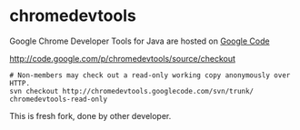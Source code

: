 chromedevtools
==============

Google Chrome Developer Tools for Java are hosted on [Google Code](http://code.google.com/p/chromedevtools/)

http://code.google.com/p/chromedevtools/source/checkout

    # Non-members may check out a read-only working copy anonymously over HTTP.
    svn checkout http://chromedevtools.googlecode.com/svn/trunk/ chromedevtools-read-only 

This is fresh fork, done by other developer. 
